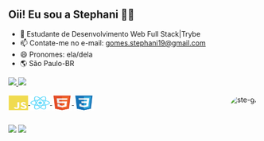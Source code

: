 ## Oii! Eu sou a Stephani 🖖🏼


- 🌱 Estudante de Desenvolvimento Web Full Stack|Trybe
- 📫 Contate-me no e-mail: gomes.stephani19@gmail.com
- 😄 Pronomes: ela/dela
- 🌎 São Paulo-BR

<div align="left">
  <a href="https://github.com/Stephani-Rocha">
  <img height="170em" src="https://github-readme-stats.vercel.app/api?username=Stephani-Rocha&show_icons=true&theme=dracula&include_all_commits=true&count_private=true"/>
  <img height="170em" src="https://github-readme-stats.vercel.app/api/top-langs/?username=Stephani-Rocha&layout=compact&langs_count=7&theme=dracula"/>
</div>

<div style="display: inline_block"><br>
  <img align="center" alt="Ste-css" height="30" width="40" src="https://raw.githubusercontent.com/devicons/devicon/master/icons/javascript/javascript-plain.svg">
  <img align="center" alt="Ste-React" height="30" width="40" src="https://raw.githubusercontent.com/devicons/devicon/master/icons/react/react-original.svg">
  <img align="center" alt="Ste-HTML" height="30" width="40" src="https://raw.githubusercontent.com/devicons/devicon/master/icons/html5/html5-original.svg">
  <img align="center" alt="Ste-CSS" height="30" width="40" src="https://raw.githubusercontent.com/devicons/devicon/master/icons/css3/css3-original.svg">
    <img align="right" alt="ste-gif" height="150" style="border-radius:50px;" src="https://media.discordapp.net/attachments/1000058105310220485/1000058190232293446/gifgithub.gif">
</div>

##
 
<div> 
  <a href ="mailto:gomes.stephani19@gmail.com"><img src="https://img.shields.io/badge/-Gmail-%23333?style=for-the-badge&logo=gmail&logoColor=white" target="_blank"></a>
  <a href="https://www.linkedin.com/in/stephani-gomes-de-lima-rocha/" target="_blank"><img src="https://img.shields.io/badge/-LinkedIn-%230077B5?style=for-the-badge&logo=linkedin&logoColor=white" target="_blank"></a>  
</div>
  
<!--   ## STACKS
![JAVASCRIPT](https://img.shields.io/badge/JavaScript-323330?style=for-the-badge&logo=javascript&logoColor=F7DF1E)
![REACT](https://img.shields.io/badge/React-20232A?style=for-the-badge&logo=react&logoColor=61DAFB)
![HTML5](https://img.shields.io/badge/HTML5-E34F26?style=for-the-badge&logo=html5&logoColor=white)
![CSS3](https://img.shields.io/badge/CSS3-1572B6?style=for-the-badge&logo=css3&logoColor=white)
![GitHub](https://img.shields.io/badge/GitHub-100000?style=for-the-badge&logo=github&logoColor=white)
<div style="display: inline_block"><br>
  <img align="center" alt="REDUX" height="30" width="40" src="https://cdn.jsdelivr.net/gh/devicons/devicon/icons/redux/redux-original.svg" />
  <img align="center" alt="API" height="30" width="40" src="https://w7.pngwing.com/pngs/766/445/png-transparent-application-programming-interface-computer-icons-representational-state-transfer-web-api-computer-software-others-white-text-logo-thumbnail.png">
  <img align="center" alt="RTL" height="30" width="40" src="https://external-preview.redd.it/ipDqIMGooKjcZY8gvo-SKMjV23dXdO4szBpoFFsSZQA.jpg?auto=webp&s=64fa5d043dc6b4f0dc9e3b40e0b8e221ceb7af5d">
  <img align="center" alt="GIT" height="30" width="40" src="https://cdn.jsdelivr.net/gh/devicons/devicon/icons/git/git-original.svg" />
  <img align="center" alt="NPM Icon" height="30" width="40" src="https://cdn.jsdelivr.net/gh/devicons/devicon/icons/npm/npm-original-wordmark.svg" />
  <img align="center" alt="VSCODE" height="30" width="40" src="https://cdn.jsdelivr.net/gh/devicons/devicon/icons/visualstudio/visualstudio-plain.svg" />
  <img align="center" alt="SLACK" height="30" width="40" src="https://cdn.jsdelivr.net/gh/devicons/devicon/icons/slack/slack-original.svg" />
  <img align="center" alt="TRELLO" height="30" width="40" src="https://cdn.jsdelivr.net/gh/devicons/devicon/icons/trello/trello-plain.svg" />
  <img align="center" alt="DOCKER" height="30" width="40" src="https://cdn.jsdelivr.net/gh/devicons/devicon/icons/docker/docker-plain.svg" />
  <img align="center" alt="MySQL" height="30" width="40" src="https://cdn.jsdelivr.net/gh/devicons/devicon/icons/mysql/mysql-original.svg" />
  <img align="center" alt="Styled Components" height="30" width="40" src="https://avatars.githubusercontent.com/u/20658825?s=200&v=4" />
  <img align="center" alt="JWT" height="30" width="40" src="https://img.icons8.com/color/480/java-web-token.png" />
  <img align="center" alt="Joi" height="30" width="40" src="https://joi.dev/img/joiLogo.jpg" />
  <img align="center" alt="Express" height="30" width="40" src="https://e7.pngegg.com/pngimages/212/722/png-clipart-web-development-express-js-javascript-software-framework-laravel-world-wide-web-purple-blue.png" />
  <img align="center" alt="Sequelize" height="30" width="40" src="https://cdn.jsdelivr.net/gh/devicons/devicon/icons/sequelize/sequelize-original.svg" />
  <img align="center" alt="Chai" height="30" width="40" src="https://avatars.githubusercontent.com/u/1515293?s=280&v=4" />
  <img align="center" alt="Mocha" height="30" width="40" src="https://cdn.jsdelivr.net/gh/devicons/devicon/icons/mocha/mocha-plain.svg" />
  <img align="center" alt="NodeJS" height="30" width="40" src="https://cdn.jsdelivr.net/gh/devicons/devicon/icons/nodejs/nodejs-original.svg" />
</div> -->

